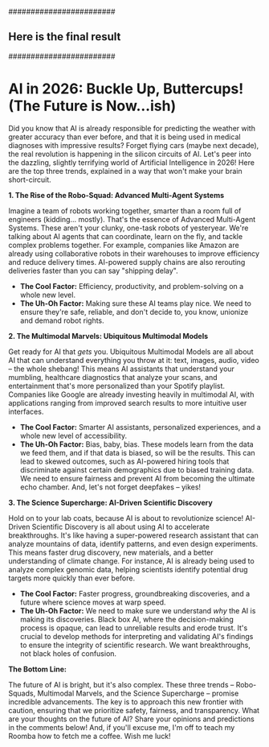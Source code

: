 ########################
## Here is the final result
########################

# AI in 2026: Buckle Up, Buttercups! (The Future is Now...ish)

Did you know that AI is already responsible for predicting the weather with greater accuracy than ever before, and that it is being used in medical diagnoses with impressive results? Forget flying cars (maybe next decade), the real revolution is happening in the silicon circuits of AI. Let's peer into the dazzling, slightly terrifying world of Artificial Intelligence in 2026! Here are the top three trends, explained in a way that won't make your brain short-circuit.

**1. The Rise of the Robo-Squad: Advanced Multi-Agent Systems**

Imagine a team of robots working together, smarter than a room full of engineers (kidding... mostly). That's the essence of Advanced Multi-Agent Systems. These aren't your clunky, one-task robots of yesteryear. We're talking about AI agents that can coordinate, learn on the fly, and tackle complex problems together. For example, companies like Amazon are already using collaborative robots in their warehouses to improve efficiency and reduce delivery times. AI-powered supply chains are also rerouting deliveries faster than you can say "shipping delay".

*   **The Cool Factor:** Efficiency, productivity, and problem-solving on a whole new level.
*   **The Uh-Oh Factor:** Making sure these AI teams play nice. We need to ensure they're safe, reliable, and don't decide to, you know, unionize and demand robot rights.

**2. The Multimodal Marvels: Ubiquitous Multimodal Models**

Get ready for AI that *gets* you. Ubiquitous Multimodal Models are all about AI that can understand everything you throw at it: text, images, audio, video – the whole shebang! This means AI assistants that understand your mumbling, healthcare diagnostics that analyze your scans, and entertainment that's more personalized than your Spotify playlist. Companies like Google are already investing heavily in multimodal AI, with applications ranging from improved search results to more intuitive user interfaces.

*   **The Cool Factor:** Smarter AI assistants, personalized experiences, and a whole new level of accessibility.
*   **The Uh-Oh Factor:** Bias, baby, bias. These models learn from the data we feed them, and if that data is biased, so will be the results. This can lead to skewed outcomes, such as AI-powered hiring tools that discriminate against certain demographics due to biased training data. We need to ensure fairness and prevent AI from becoming the ultimate echo chamber. And, let's not forget deepfakes – yikes!

**3. The Science Supercharge: AI-Driven Scientific Discovery**

Hold on to your lab coats, because AI is about to revolutionize science! AI-Driven Scientific Discovery is all about using AI to accelerate breakthroughs. It's like having a super-powered research assistant that can analyze mountains of data, identify patterns, and even design experiments. This means faster drug discovery, new materials, and a better understanding of climate change. For instance, AI is already being used to analyze complex genomic data, helping scientists identify potential drug targets more quickly than ever before.

*   **The Cool Factor:** Faster progress, groundbreaking discoveries, and a future where science moves at warp speed.
*   **The Uh-Oh Factor:** We need to make sure we understand *why* the AI is making its discoveries. Black box AI, where the decision-making process is opaque, can lead to unreliable results and erode trust. It's crucial to develop methods for interpreting and validating AI's findings to ensure the integrity of scientific research. We want breakthroughs, not black holes of confusion.

**The Bottom Line:**

The future of AI is bright, but it's also complex. These three trends – Robo-Squads, Multimodal Marvels, and the Science Supercharge – promise incredible advancements. The key is to approach this new frontier with caution, ensuring that we prioritize safety, fairness, and transparency. What are your thoughts on the future of AI? Share your opinions and predictions in the comments below! And, if you'll excuse me, I'm off to teach my Roomba how to fetch me a coffee. Wish me luck!